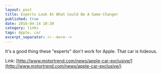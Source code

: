 ```yaml
---
layout: post
title: Experts Look At What Could Be A Game-Changer
published: true
date: 2016-04-14 10:30
category: links
tags: Apple, car
excerpt_separator: <!--more-->
---
```


It's a good thing these "experts" don't work for Apple. That car is hideous.

Link: [http://www.motortrend.com/news/apple-car-exclusive/](http://www.motortrend.com/news/apple-car-exclusive/)
<!--more-->